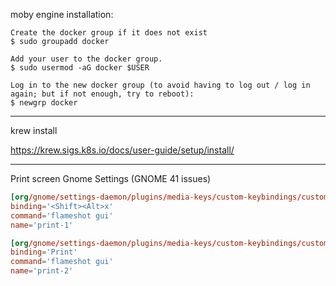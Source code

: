 moby engine installation:

```
Create the docker group if it does not exist
$ sudo groupadd docker

Add your user to the docker group.
$ sudo usermod -aG docker $USER

Log in to the new docker group (to avoid having to log out / log in again; but if not enough, try to reboot):
$ newgrp docker
```

--- 


krew install

https://krew.sigs.k8s.io/docs/user-guide/setup/install/


---

Print screen Gnome Settings (GNOME 41 issues)

```toml
[org/gnome/settings-daemon/plugins/media-keys/custom-keybindings/custom0]
binding='<Shift><Alt>x'
command='flameshot gui'
name='print-1'

[org/gnome/settings-daemon/plugins/media-keys/custom-keybindings/custom1]
binding='Print'
command='flameshot gui'
name='print-2'
```